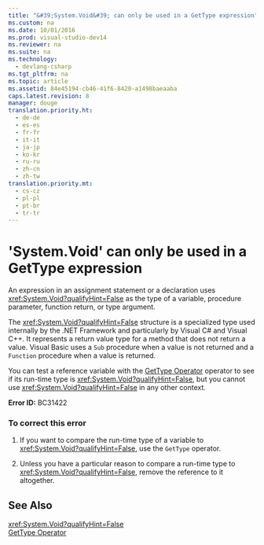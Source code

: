 ```yaml
---
title: "&#39;System.Void&#39; can only be used in a GetType expression"
ms.custom: na
ms.date: 10/01/2016
ms.prod: visual-studio-dev14
ms.reviewer: na
ms.suite: na
ms.technology: 
  - devlang-csharp
ms.tgt_pltfrm: na
ms.topic: article
ms.assetid: 84e45194-cb46-41f6-8420-a1498baeaaba
caps.latest.revision: 8
manager: douge
translation.priority.ht: 
  - de-de
  - es-es
  - fr-fr
  - it-it
  - ja-jp
  - ko-kr
  - ru-ru
  - zh-cn
  - zh-tw
translation.priority.mt: 
  - cs-cz
  - pl-pl
  - pt-br
  - tr-tr
---
```

# &#39;System.Void&#39; can only be used in a GetType expression
An expression in an assignment statement or a declaration uses <xref:System.Void?qualifyHint=False> as the type of a variable, procedure parameter, function return, or type argument.  
  
 The <xref:System.Void?qualifyHint=False> structure is a specialized type used internally by the .NET Framework and particularly by Visual C# and Visual C++. It represents a return value type for a method that does not return a value. Visual Basic uses a `Sub` procedure when a value is not returned and a `Function` procedure when a value is returned.  
  
 You can test a reference variable with the [GetType Operator](../Topic/GetType%20Operator%20\(Visual%20Basic\).md) operator to see if its run-time type is <xref:System.Void?qualifyHint=False>, but you cannot use <xref:System.Void?qualifyHint=False> in any other context.  
  
 **Error ID:** BC31422  
  
### To correct this error  
  
1.  If you want to compare the run-time type of a variable to <xref:System.Void?qualifyHint=False>, use the `GetType` operator.  
  
2.  Unless you have a particular reason to compare a run-time type to <xref:System.Void?qualifyHint=False>, remove the reference to it altogether.  
  
## See Also  
 <xref:System.Void?qualifyHint=False>   
 [GetType Operator](../Topic/GetType%20Operator%20\(Visual%20Basic\).md)